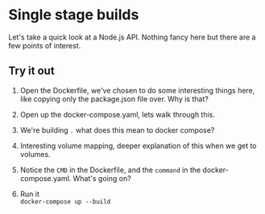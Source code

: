 # Single stage builds

Let's take a quick look at a Node.js API. Nothing fancy here but there are a few points of interest.

Try it out
--

1. Open the Dockerfile, we've chosen to do some interesting things here, like copying only the package.json file over. Why is that?

2. Open up the docker-compose.yaml, lets walk through this.

3. We're building `.` what does this mean to docker compose?

4. Interesting volume mapping, deeper explanation of this when we get to volumes.

5. Notice the `CMD` in the Dockerfile, and the `command` in the docker-compose.yaml. What's going on?

6. Run it  
`docker-compose up --build`